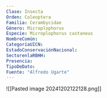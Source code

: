 ```yaml
---
Clase: Insecta
Orden: Coleoptera
Familia: Cerambycidae
Género: Microplophorus
Especie: Microplophorus castaneus
NombreComún: 
CategoríaUICN: 
EstadoConservaciónNacional: 
SectorenlaRBHH: 
Presencia: 
TipoDeDato: 
Fuente: "Alfredo Ugarte"
---
```

![[Pasted image 20241202122128.png]]